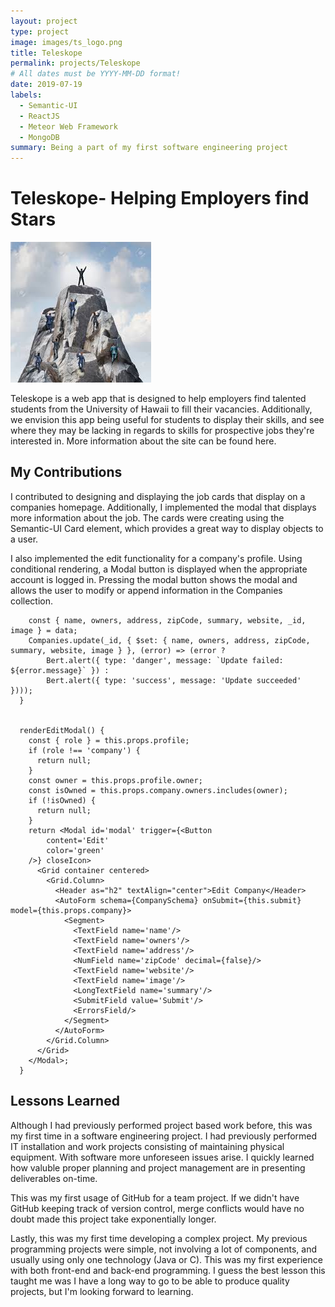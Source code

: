 ```yaml
---
layout: project
type: project
image: images/ts_logo.png
title: Teleskope
permalink: projects/Teleskope
# All dates must be YYYY-MM-DD format!
date: 2019-07-19
labels:
  - Semantic-UI
  - ReactJS
  - Meteor Web Framework
  - MongoDB
summary: Being a part of my first software engineering project
---
```


# Teleskope- Helping Employers find Stars
<img class="ui large rounded image" src="../images/mountain.jpg">

Teleskope is a web app that is designed to help employers find talented students from the University of Hawaii to fill their vacancies. Additionally, we envision this app being useful for students to display their skills, and see where they may be lacking in regards to skills for prospective jobs they're interested in. More information about the site can be found here.

## My Contributions

I contributed to designing and displaying the job cards that display on a companies homepage. Additionally, I implemented the modal that displays more information about the job. The cards were creating using the Semantic-UI Card element, which provides a great way to display objects to a user.

I also implemented the edit functionality for a company's profile. Using conditional rendering, a Modal button is displayed when the appropriate account is logged in. Pressing the modal button shows the modal and allows the user to modify or append information in the Companies collection.


```  submit(data) {
    const { name, owners, address, zipCode, summary, website, _id, image } = data;
    Companies.update(_id, { $set: { name, owners, address, zipCode, summary, website, image } }, (error) => (error ?
        Bert.alert({ type: 'danger', message: `Update failed: ${error.message}` }) :
        Bert.alert({ type: 'success', message: 'Update succeeded' })));
  }


  renderEditModal() {
    const { role } = this.props.profile;
    if (role !== 'company') {
      return null;
    }
    const owner = this.props.profile.owner;
    const isOwned = this.props.company.owners.includes(owner);
    if (!isOwned) {
      return null;
    }
    return <Modal id='modal' trigger={<Button
        content='Edit'
        color='green'
    />} closeIcon>
      <Grid container centered>
        <Grid.Column>
          <Header as="h2" textAlign="center">Edit Company</Header>
          <AutoForm schema={CompanySchema} onSubmit={this.submit} model={this.props.company}>
            <Segment>
              <TextField name='name'/>
              <TextField name='owners'/>
              <TextField name='address'/>
              <NumField name='zipCode' decimal={false}/>
              <TextField name='website'/>
              <TextField name='image'/>
              <LongTextField name='summary'/>
              <SubmitField value='Submit'/>
              <ErrorsField/>
            </Segment>
          </AutoForm>
        </Grid.Column>
      </Grid>
    </Modal>;
  }
  ```
## Lessons Learned
Although I had previously performed project based work before, this was my first time in a software engineering project. I had previously performed IT installation and work projects consisting of maintaining physical equipment. With software more unforeseen issues arise. I quickly learned how valuble proper planning and project management are in presenting deliverables on-time.

This was my first usage of GitHub for a team project. If we didn't have GitHub keeping track of version control, merge conflicts would have no doubt made this project take exponentially longer. 

Lastly, this was my first time developing a complex project. My previous programming projects were simple, not involving a lot of components, and usually using only one technology (Java or C). This was my first experience with both front-end and back-end programming. I guess the best lesson this taught me was I have a long way to go to be able to produce quality projects, but I'm looking forward to learning.
